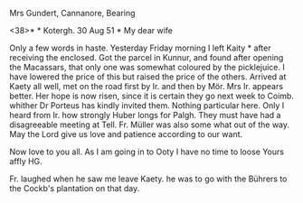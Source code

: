 Mrs Gundert, Cannanore, Bearing

<38>* <Kaity>* Kotergh. 30 Aug 51
 <Saturday>*
My dear wife

Only a few words in haste. Yesterday Friday morning I left Kaity <Koterghery>* after receiving the enclosed. Got the parcel in Kunnur, and found after opening the Macassars, that only one was somewhat coloured by the picklejuice. I have lowered the price of this but raised the price of the others. Arrived at Kaety all well, met on the road first by Ir. and then by Mör. Mrs Ir. appears better. Her hope is now risen, since it is certain they go next week to Coimb. whither Dr Porteus has kindly invited them. Nothing particular here. Only I heard from Ir. how strongly Huber longs for Palgh. They must have had a disagreeable meeting at Tell. Fr. Müller was also some what out of the way. May the Lord give us love and patience according to our want.

Now love to you all. As I am going in to Ooty I have no time to loose  Yours affly
 HG.

Fr. laughed when he saw me leave Kaety. he was to go with the Bührers to the Cockb's plantation on that day.

